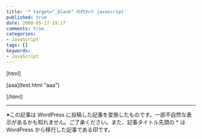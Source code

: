 ```yaml
---
title: '* target="_blank" の代わり javascript'
published: true
date: 2008-05-27 19:17
comments: true
categories:
- JavaScript
tags: []
keywords:
- JavaScript
---
```

[html]
<p>[aaa](test.html "aaa")</p>
[/html]

---
※この記事は WordPress に投稿した記事を変換したものです。一部不自然な表示があるかも知れません。ご了承ください。また、記事タイトル先頭の * は WordPress から移行した記事である印です。
